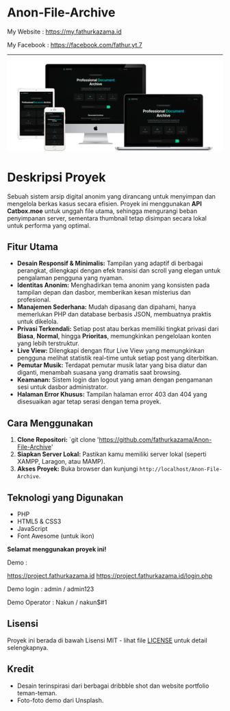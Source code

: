 # Anon-File-Archive

My Website : https://my.fathurkazama.id

My Facebook : https://facebook.com/fathur.yt.7
___________________________________

![Screenshot Desktop Website](thumbs/demo.png) 

# Deskripsi Proyek

Sebuah sistem arsip digital anonim yang dirancang untuk menyimpan dan mengelola berkas kasus secara efisien. Proyek ini menggunakan **API Catbox.moe** untuk unggah file utama, sehingga mengurangi beban penyimpanan server, sementara thumbnail tetap disimpan secara lokal untuk performa yang optimal.

## Fitur Utama

* **Desain Responsif & Minimalis:** Tampilan yang adaptif di berbagai perangkat, dilengkapi dengan efek transisi dan scroll yang elegan untuk pengalaman pengguna yang nyaman.
* **Identitas Anonim:** Menghadirkan tema anonim yang konsisten pada tampilan depan dan dasbor, memberikan kesan misterius dan profesional.
* **Manajemen Sederhana:** Mudah dipasang dan dipahami, hanya memerlukan PHP dan database berbasis JSON, membuatnya praktis untuk dikelola.
* **Privasi Terkendali:** Setiap post atau berkas memiliki tingkat privasi dari **Biasa**, **Normal**, hingga **Prioritas**, memungkinkan pengelolaan konten yang lebih terstruktur.
* **Live View:** Dilengkapi dengan fitur Live View yang memungkinkan pengguna melihat statistik real-time untuk setiap post yang diterbitkan.
* **Pemutar Musik:** Terdapat pemutar musik latar yang bisa diatur dan diganti, menambah suasana yang dramatis saat browsing.
* **Keamanan:** Sistem login dan logout yang aman dengan pengamanan sesi untuk dasbor administrator.
* **Halaman Error Khusus:** Tampilan halaman error 403 dan 404 yang disesuaikan agar tetap serasi dengan tema proyek.

## Cara Menggunakan

1.  **Clone Repositori:**
    `git clone 'https://github.com/fathurkazama/Anon-File-Archive'
2.  **Siapkan Server Lokal:**
    Pastikan kamu memiliki server lokal (seperti XAMPP, Laragon, atau MAMP).
3.  **Akses Proyek:**
    Buka browser dan kunjungi `http://localhost/Anon-File-Archive`.

## Teknologi yang Digunakan

* PHP
* HTML5 & CSS3
* JavaScript
* Font Awesome (untuk ikon)

**Selamat menggunakan proyek ini!**

Demo : 

https://project.fathurkazama.id
https://project.fathurkazama.id/login.php

   Demo login : admin / admin123
   
   Demo Operator : Nakun / nakun$#1


## Lisensi

Proyek ini berada di bawah Lisensi MIT - lihat file [LICENSE](LICENSE) untuk detail selengkapnya.

## Kredit

-   Desain terinspirasi dari berbagai dribbble shot dan website portfolio teman-teman. 
-   Foto-foto demo dari Unsplash.
